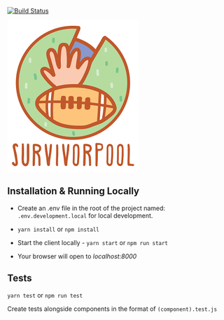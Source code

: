 [![Build Status](https://travis-ci.org/SurvivorPool/Web-Client.svg?branch=master)](https://travis-ci.org/SurvivorPool/Web-Client)

![alt text](src/Assets/Images/logoMedium.png)


## Installation & Running Locally

* Create an .env file in the root of the project named: `.env.development.local` for local development.

* `yarn install` or `npm install`

* Start the client locally - `yarn start` or `npm run start`

* Your browser will open to _localhost:8000_

## Tests

`yarn test` or `npm run test`

Create tests alongside components in the format of `(component).test.js`
